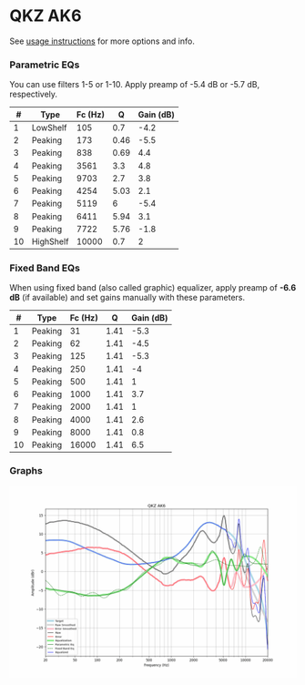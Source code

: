 # QKZ AK6
See [usage instructions](https://github.com/jaakkopasanen/AutoEq#usage) for more options and info.

### Parametric EQs
You can use filters 1-5 or 1-10. Apply preamp of -5.4 dB or -5.7 dB, respectively.

|   # | Type      |   Fc (Hz) |    Q |   Gain (dB) |
|-----|-----------|-----------|------|-------------|
|   1 | LowShelf  |       105 | 0.7  |        -4.2 |
|   2 | Peaking   |       173 | 0.46 |        -5.5 |
|   3 | Peaking   |       838 | 0.69 |         4.4 |
|   4 | Peaking   |      3561 | 3.3  |         4.8 |
|   5 | Peaking   |      9703 | 2.7  |         3.8 |
|   6 | Peaking   |      4254 | 5.03 |         2.1 |
|   7 | Peaking   |      5119 | 6    |        -5.4 |
|   8 | Peaking   |      6411 | 5.94 |         3.1 |
|   9 | Peaking   |      7722 | 5.76 |        -1.8 |
|  10 | HighShelf |     10000 | 0.7  |         2   |

### Fixed Band EQs
When using fixed band (also called graphic) equalizer, apply preamp of **-6.6 dB** (if available) and set gains manually with these parameters.

|   # | Type    |   Fc (Hz) |    Q |   Gain (dB) |
|-----|---------|-----------|------|-------------|
|   1 | Peaking |        31 | 1.41 |        -5.3 |
|   2 | Peaking |        62 | 1.41 |        -4.5 |
|   3 | Peaking |       125 | 1.41 |        -5.3 |
|   4 | Peaking |       250 | 1.41 |        -4   |
|   5 | Peaking |       500 | 1.41 |         1   |
|   6 | Peaking |      1000 | 1.41 |         3.7 |
|   7 | Peaking |      2000 | 1.41 |         1   |
|   8 | Peaking |      4000 | 1.41 |         2.6 |
|   9 | Peaking |      8000 | 1.41 |         0.8 |
|  10 | Peaking |     16000 | 1.41 |         6.5 |

### Graphs
![](./QKZ%20AK6.png)
